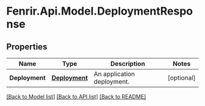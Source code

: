 # Fenrir.Api.Model.DeploymentResponse

## Properties

Name | Type | Description | Notes
------------ | ------------- | ------------- | -------------
**Deployment** | [**Deployment**](Deployment.md) | An application deployment. | [optional] 

[[Back to Model list]](../README.md#documentation-for-models) [[Back to API list]](../README.md#documentation-for-api-endpoints) [[Back to README]](../README.md)

